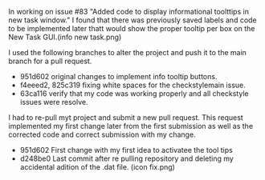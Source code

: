 In working on issue #83 "Added code to display informational toolttips in new task window." I found that there was previously
saved labels and code to be implemented later thatt would show the proper tooltip per box on the New Task GUI.(info new task.png)

I used the following branches to alter the project and push it to the main branch for a pull request. 
* 951d602 original changes to implement info tooltip buttons.
* f4eeed2, 825c319 fixing white spaces for the checkstylemain issue.
* 63ca116 verify that my code was working properly and all checkstyle issues were resolve.

I had to re-pull myt project and submit a new pull request. This request implemented my first change later from the first submission 
as well as the corrected code and correct submission with my change.

* 951d602 First change with my first idea to activatee the tool tips
* d248be0 Last commit after re pulling repository and deleting my accidental adition of the .dat file. (icon fix.png)


